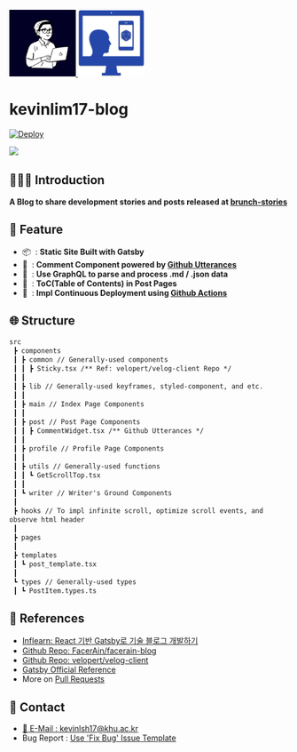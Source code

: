 <p align="left">
  <a href="https://cvbox.org/avatar-plus">
    <img alt="FavIcon" src="./static/notion-avatar.png" width="120" />
  </a>
  <img alt="logo" src="./static/favicon.png" width="120" />
</p>


<h1 align="left">
  kevinlim17-blog
</h1>

[![Deploy](https://github.com/kevinlim17/kevinlim17-dev-blog/actions/workflows/deploy.yml/badge.svg)](https://github.com/kevinlim17/kevinlim17-dev-blog/actions/workflows/deploy.yml)  

<a href="https://soople.site"><img src="https://img.shields.io/badge/Blog Link-020024?style=flat&logo=Gatsby&logoColor=white"/></a>


## 🧑🏻‍💻 Introduction
**A Blog to share development stories and posts released at [brunch-stories](https://brunch.co.kr/@kevinlim17)**


## 🧭 Feature

- 📦&nbsp; : **Static Site Built with Gatsby**
- 💬&nbsp; : **Comment Component powered by [Github Utterances](https://github.com/utterance/utterances)**
- 🧮&nbsp; : **Use GraphQL to parse and process .md / .json data**
- 🧩&nbsp; : **ToC(Table of Contents) in Post Pages**
- 🔁&nbsp; : **Impl Continuous Deployment using [Github Actions](https://docs.github.com/en/actions)**

## 🌐 Structure
```
src
 ┣ components
 ┃ ┣ common // Generally-used components
 ┃ ┃ ┣ Sticky.tsx /** Ref: velopert/velog-client Repo */
 ┃ ┃
 ┃ ┣ lib // Generally-used keyframes, styled-component, and etc.
 ┃ ┃
 ┃ ┣ main // Index Page Components
 ┃ ┃
 ┃ ┣ post // Post Page Components
 ┃ ┃ ┣ CommentWidget.tsx /** Github Utterances */
 ┃ ┃
 ┃ ┣ profile // Profile Page Components
 ┃ ┃
 ┃ ┣ utils // Generally-used functions
 ┃ ┃ ┗ GetScrollTop.tsx
 ┃ ┃
 ┃ ┗ writer // Writer's Ground Components
 ┃
 ┣ hooks // To impl infinite scroll, optimize scroll events, and observe html header
 ┃
 ┣ pages
 ┃
 ┣ templates 
 ┃ ┗ post_template.tsx
 ┃
 ┗ types // Generally-used types
 ┃ ┗ PostItem.types.ts
```

## 📑 References
- [Inflearn: React 기반 Gatsby로 기술 블로그 개발하기](https://www.inflearn.com/course/lecture?courseSlug=gatsby-%EA%B8%B0%EC%88%A0%EB%B8%94%EB%A1%9C%EA%B7%B8)
- [Github Repo: FacerAin/facerain-blog](https://github.com/FacerAin/facerain-blog)
- [Github Repo: velopert/velog-client](https://github.com/velopert/velog-client)
- [Gatsby Official Reference](https://www.gatsbyjs.com/)
- More on [Pull Requests](https://github.com/kevinlim17/kevinlim17-dev-blog/pulls)


## 📲 Contact
- [📧 E-Mail : kevinlsh17@khu.ac.kr](mailto:kevinlsh17@khu.ac.kr)
- Bug Report : [Use 'Fix Bug' Issue Template](https://github.com/kevinlim17/kevinlim17-dev-blog/issues/new/choose)
